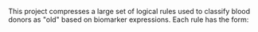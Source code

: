 This project compresses a large set of logical rules used to classify blood donors as "old" based on biomarker expressions. Each rule has the form:
